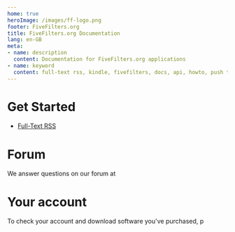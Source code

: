 ```yaml
---
home: true 
heroImage: /images/ff-logo.png
footer: FiveFilters.org
title: FiveFilters.org Documentation
lang: en-GB
meta:
- name: description
  content: Documentation for FiveFilters.org applications
- name: keyword
  content: full-text rss, kindle, fivefilters, docs, api, howto, push to kindle, term extraction, install, pdf newspaper
---
```


<style>
  .description { display: none }
</style>

# Get Started

* [Full-Text RSS](/full-text-rss)

# Forum

We answer questions on our forum at

# Your account

To check your account and download software you've purchased, p
